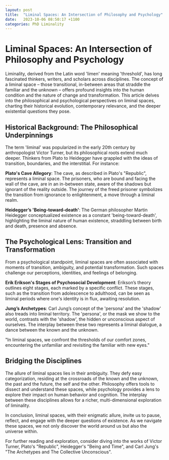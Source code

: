 ```yaml
---
layout: post
title:  "Liminal Spaces: An Intersection of Philosophy and Psychology"
date:   2023-10-06 08:50:17 +1100
categories: PhD Liminality
---
```


# Liminal Spaces: An Intersection of Philosophy and Psychology


Liminality, derived from the Latin word 'limen' meaning 'threshold', has long fascinated thinkers, writers, and scholars across disciplines. The concept of a liminal space – those transitional, in-between areas that straddle the familiar and the unknown – offers profound insights into the human condition and the nature of change and transformation. This article delves into the philosophical and psychological perspectives on liminal spaces, charting their historical evolution, contemporary relevance, and the deeper existential questions they pose.


## Historical Background: The Philosophical Underpinnings

The term 'liminal' was popularized in the early 20th century by anthropologist Victor Turner, but its philosophical roots extend much deeper. Thinkers from Plato to Heidegger have grappled with the ideas of transition, boundaries, and the interstitial. For instance:

**Plato's Cave Allegory**: The cave, as described in Plato's "Republic", represents a liminal space. The prisoners, who are bound and facing the wall of the cave, are in an in-between state, aware of the shadows but ignorant of the reality outside. The journey of the freed prisoner symbolizes the transition from ignorance to enlightenment, a move through a liminal realm.

**Heidegger’s 'Being-toward-death'**: The German philosopher Martin Heidegger conceptualized existence as a constant 'being-toward-death', highlighting the liminal nature of human existence, straddling between birth and death, presence and absence.

## The Psychological Lens: Transition and Transformation

From a psychological standpoint, liminal spaces are often associated with moments of transition, ambiguity, and potential transformation. Such spaces challenge our perceptions, identities, and feelings of belonging.

**Erik Erikson's Stages of Psychosocial Development**: Erikson’s theory outlines eight stages, each marked by a specific conflict. These stages, such as the transition from adolescence to adulthood, can be seen as liminal periods where one's identity is in flux, awaiting resolution.

**Jung’s Archetypes**: Carl Jung’s concept of the 'persona' and the 'shadow' also treads into liminal territory. The 'persona', or the mask we show to the world, contrasts with the 'shadow', the hidden or unconscious aspect of ourselves. The interplay between these two represents a liminal dialogue, a dance between the known and the unknown.

"In liminal spaces, we confront the thresholds of our comfort zones, encountering the unfamiliar and revisiting the familiar with new eyes."

## Bridging the Disciplines

The allure of liminal spaces lies in their ambiguity. They defy easy categorization, residing at the crossroads of the known and the unknown, the past and the future, the self and the other. Philosophy offers tools to dissect and understand these spaces, while psychology provides a lens to explore their impact on human behavior and cognition. The interplay between these disciplines allows for a richer, multi-dimensional exploration of liminality.

In conclusion, liminal spaces, with their enigmatic allure, invite us to pause, reflect, and engage with the deeper questions of existence. As we navigate these spaces, we not only discover the world around us but also the universe within.

For further reading and exploration, consider diving into the works of Victor Turner, Plato's "Republic", Heidegger's "Being and Time", and Carl Jung's "The Archetypes and The Collective Unconscious".
